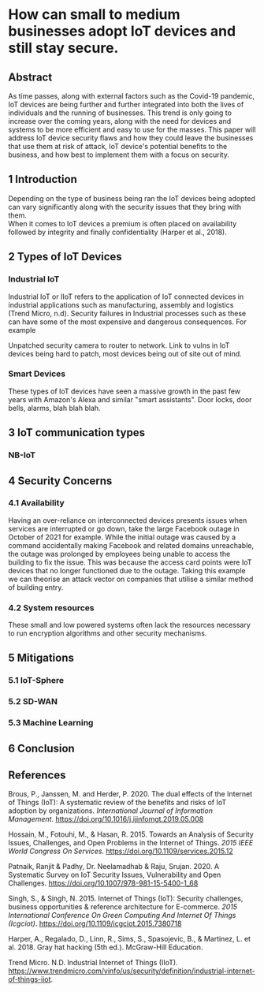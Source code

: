 # How can small to medium businesses adopt IoT  devices and still stay secure.

## Abstract

As time passes, along with external factors such as the Covid-19 pandemic, IoT devices are being further and further integrated into both the lives of individuals and the running of businesses. This trend is only going to increase over the coming years, along with the need for devices and systems to be more efficient and easy to use for the masses. This paper will address IoT device security flaws and how they could leave the businesses that use them at risk of attack, IoT device's potential benefits to the business, and how best to implement them with a focus on security.

## 1 Introduction

Depending on the type of business being ran the IoT devices being adopted can vary significantly along with the security issues that they bring with them.  
When it comes to IoT devices a premium is often placed on availability followed by integrity and finally  confidentiality (Harper et al., 2018).

## 2 Types of IoT Devices

### Industrial IoT

Industrial IoT or IIoT refers to the application of IoT connected devices in industrial applications such as manufacturing, assembly and logistics (Trend Micro, n.d). Security failures in Industrial processes such as these can have some of the most expensive and dangerous consequences. For example

Unpatched security camera to router to network. Link to vulns in IoT devices being hard to patch, most devices being out of site out of mind.

### Smart Devices

These types of IoT devices have seen a massive growth in the past few years with Amazon's Alexa and similar "smart assistants". Door locks, door bells, alarms, blah blah blah.  

## 3 IoT communication types

### NB-IoT



## 4 Security Concerns

### 4.1 Availability

Having an over-reliance on interconnected devices presents issues when services are interrupted or go down, take the large Facebook outage in October of 2021 for example. While the initial outage was caused by a command accidentally making Facebook and related domains unreachable, the outage was prolonged by employees being unable to access the building to fix the issue. This was because the access card points were IoT devices that no longer functioned due to the outage. Taking this example we can theorise an attack vector on companies that utilise a similar method of building entry. 

### 4.2 System resources

These small and low powered systems often lack the resources necessary to run encryption algorithms and other security mechanisms.

## 5 Mitigations

### 5.1 IoT-Sphere

### 5.2 SD-WAN

### 5.3 Machine Learning

## 6 Conclusion

## References

Brous, P., Janssen, M. and Herder, P. 2020. The dual effects of the Internet of Things (IoT): A systematic review of the benefits and risks of IoT adoption by organizations. *International Journal of Information Management*. https://doi.org/10.1016/j.ijinfomgt.2019.05.008

Hossain, M., Fotouhi, M., & Hasan, R. 2015. Towards an Analysis of Security Issues, Challenges, and Open Problems in the Internet of Things. _2015 IEEE World Congress On Services_. https://doi.org/10.1109/services.2015.12

Patnaik, Ranjit & Padhy, Dr. Neelamadhab & Raju, Srujan. 2020. A Systematic Survey on IoT Security Issues, Vulnerability and Open Challenges. https://doi.org/10.1007/978-981-15-5400-1_68

Singh, S., & Singh, N. 2015. Internet of Things (IoT): Security challenges, business opportunities & reference architecture for E-commerce. _2015 International Conference On Green Computing And Internet Of Things (Icgciot)_. https://doi.org/10.1109/icgciot.2015.7380718

Harper, A., Regalado, D., Linn, R., Sims, S., Spasojevic, B., & Martinez, L. et al. 2018. Gray hat hacking (5th ed.). McGraw-Hill Education.

Trend Micro. N.D. Industrial Internet of Things (IIoT). https://www.trendmicro.com/vinfo/us/security/definition/industrial-internet-of-things-iiot.


